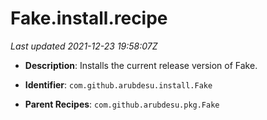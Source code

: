 # Fake.install.recipe

_Last updated 2021-12-23 19:58:07Z_

- **Description**: Installs the current release version of Fake.

- **Identifier**: `com.github.arubdesu.install.Fake`

- **Parent Recipes**: `com.github.arubdesu.pkg.Fake`